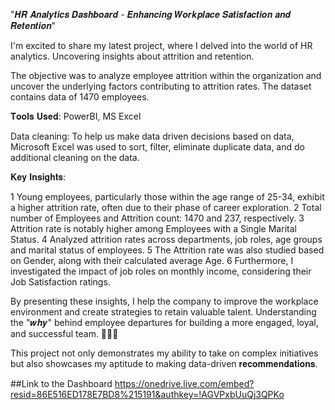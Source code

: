 "𝑯𝑹 𝑨𝒏𝒂𝒍𝒚𝒕𝒊𝒄𝒔 𝑫𝒂𝒔𝒉𝒃𝒐𝒂𝒓𝒅 - 𝑬𝒏𝒉𝒂𝒏𝒄𝒊𝒏𝒈 𝑾𝒐𝒓𝒌𝒑𝒍𝒂𝒄𝒆 𝑺𝒂𝒕𝒊𝒔𝒇𝒂𝒄𝒕𝒊𝒐𝒏 𝒂𝒏𝒅 𝑹𝒆𝒕𝒆𝒏𝒕𝒊𝒐𝒏"

 I'm excited to share my latest project, where I delved into the world of HR analytics. Uncovering insights about attrition and retention.

The objective was to analyze employee attrition within the organization and uncover the underlying factors contributing to attrition rates. The dataset contains data of 1470 employees.

𝐓𝐨𝐨𝐥𝐬 𝐔𝐬𝐞𝐝: PowerBI, MS Excel
  
Data cleaning: To help us make data driven decisions based on data, Microsoft Excel was used to sort, filter, eliminate duplicate data, and do additional cleaning on the data.

𝐊𝐞𝐲 𝐈𝐧𝐬𝐢𝐠𝐡𝐭𝐬:

1️ Young employees, particularly those within the age range of 25-34, exhibit a higher attrition rate, often due to their phase of career exploration.
2️ Total number of Employees and Attrition count: 1470 and 237, respectively.
3️ Attrition rate is notably higher among Employees with a Single Marital Status.
4️ Analyzed attrition rates across departments, job roles, age groups and marital status of employees.
5️ The Attrition rate was also studied based on Gender, along with their calculated average Age.
6️ Furthermore, I investigated the impact of job roles on monthly income, considering their Job Satisfaction ratings.

By presenting these insights, I help the company to improve the workplace environment and create strategies to retain valuable talent. Understanding the "𝒘𝒉𝒚" behind employee departures for building a more engaged, loyal, and successful team. 👨‍👦‍👦

This project not only demonstrates my ability to take on complex initiatives but also showcases my aptitude to making data-driven 𝐫𝐞𝐜𝐨𝐦𝐦𝐞𝐧𝐝𝐚𝐭𝐢𝐨𝐧𝐬. 




##Link to the Dashboard
https://onedrive.live.com/embed?resid=86E516ED178E7BD8%215191&authkey=!AGVPxbUuQj3QPKo
